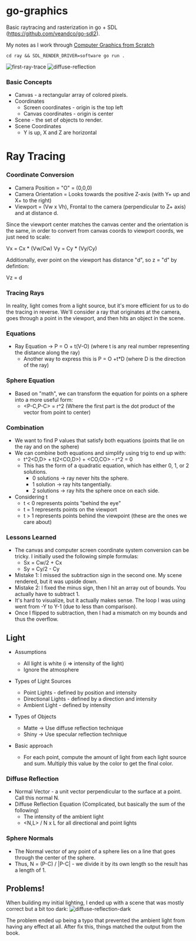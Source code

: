 # go-graphics
Basic raytracing and rasterization in go + SDL (https://github.com/veandco/go-sdl2).

My notes as I work through [Computer Graphics from Scratch](https://gabrielgambetta.com/computer-graphics-from-scratch/)

`cd ray && SDL_RENDER_DRIVER=software go run .`

![first-ray-trace](ray/images/BasicRaytracing.png)
![diffuse-reflection](ray/images/DiffuseReflection2.png)



### Basic Concepts
* Canvas - a rectangular array of colored pixels.
* Coordinates 
  * Screen coordinates - origin is the top left
  * Canvas coordinates - origin is center
* Scene - the set of objects to render.
* Scene Coordinates
  * Y is up, X and Z are horizontal


# Ray Tracing

### Coordinate Conversion
* Camera Position = "O" = (0,0,0)
* Camera Orientation = Looks towards the positive Z-axis (with Y+ up and X+ to the right)
* Viewport = (Vw x Vh), Frontal to the camera (perpendicular to Z+ axis) and at distance d.

Since the viewport center matches the canvas center and the orientation is the same, in order to convert from canvas coords to viewport coords, we just need to scale:

Vx = Cx * (Vw/Cw)
Vy = Cy * (Vy/Cy)

Additionally, ever point on the viewport has distance "d", so z = "d" by defintion:

Vz = d

### Tracing Rays
In reality, light comes from a light source, but it's more efficient for us to do the tracing in reverse.
We'll consider a ray that originates at the camera, goes through a point in the viewport, and then hits an object in the scene.

### Equations
* Ray Equation -> P = O + t(V-O) (where t is any real number representing the distance along the ray)
  * Another way to express this is P = O +t*D (where D is the direction of the ray)

### Sphere Equation
* Based on "math", we can transform the equation for points on a sphere into a more useful form:
  * <P-C,P-C> = r^2 (Where the first part is the dot product of the vector from point to center)

### Combination
* We want to find P values that satisfy both equations (points that lie on the ray and on the sphere)
* We can combine both equations and simplify using trig to end up with:
  * t^2<D,D> + t(2<CO,D>) + <CO,CO> - r^2 = 0
  * This has the form of a quadratic equation, which has either 0, 1, or 2 solutions.
    * 0 solutions -> ray never hits the sphere.
    * 1 solution -> ray hits tangentially.
    * 2 solutions -> ray hits the sphere once on each side.
* Considering t
  * t < 0 represents points "behind the eye"
  * t = 1 represents points on the viewport
  * t > 1 represents points behind the viewpoint (these are the ones we care about)

### Lessons Learned
* The canvas and computer screen coordinate system conversion can be tricky. I initially used the following simple formulas:
    * Sx = Cw/2 + Cx
    * Sy = Cy/2 - Cy
* Mistake 1: I missed the subtraction sign in the second one. My scene rendered, but it was upside down.
* Mistake 2: I fixed the minus sign, then I hit an array out of bounds. You actually have to subtract 1.
* It's hard to visualize, but it actually makes sense. The loop I was using went from -Y to Y-1 (due to less than comparison).
* Once I flipped to subtraction, then I had a mismatch on my bounds and thus the overflow.

## Light
* Assumptions
  * All light is white (i => intensity of the light)
  * Ignore the atmosphere
* Types of Light Sources
  * Point Lights - defined by position and intensity
  * Directional Lights - defined by a direction and intensity
  * Ambient Light - defined by intensity
* Types of Objects
  * Matte -> Use diffuse reflection technique
  * Shiny -> Use specular reflection technique

* Basic approach
  * For each point, compute the amount of light from each light source and sum. Multiply this value by the color to get the final color.

### Diffuse Reflection
* Normal Vector - a unit vector perpendicular to the surface at a point. Call this normal N.
* Diffuse Reflection Equation (Complicated, but basically the sum of the following)
  * The intensity of the ambient light 
  * <N,L> / N x L for all directional and point lights

### Sphere Normals
* The Normal vector of any point of a sphere lies on a line that goes through the center of the sphere.
* Thus, N = (P-C) / |P-C| - we divide it by its own length so the result has a length of 1.




## Problems!

When building my initial lighting, I ended up with a scene that was mostly correct but a bit too dark:
![diffuse-reflection-dark](ray/images/DiffuseReflection.png)

The problem ended up being a typo that prevented the ambient light from having any effect at all. After fix this, things matched the output from the book.
